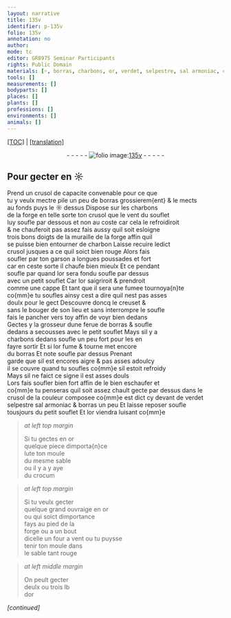 ```yaml
---
layout: narrative
title: 135v
identifier: p-135v
folio: 135v
annotation: no
author:
mode: tc
editor: GR8975 Seminar Participants
rights: Public Domain
materials: [☼, borras, charbons, or, verdet, selpestre, sal armoniac, crocum]
tools: []
measurements: []
bodyparts: []
places: []
plants: []
professions: []
environments: []
animals: []
---
```


<p><a href="{{ site.baseurl }}/diplomatic/" target="_blank">[TOC]</a> | <a href="{{ site.baseurl }}/texts/p-135v_tl/ target="_blank"">[translation]</a></p><div class="folio" align="center">- - - - - <a href="http://gallica.bnf.fr/ark:/12148/btv1b10500001g/f276.item.r=" target="_blank"><img src="https://cu-mkp.github.io/2017-workshop-edition/assets/photo-icon.png" alt="folio image: " style="display:inline-block; margin-bottom:-3px;"/>135v</a> - - - - - </div>  
  

## Pour gecter en <span class="m">☼</span>

 
 Prend un crusol de capacite convenable pour ce que<br/> tu y veulx mectre pile un peu de <span class="m">borras</span> grossierem{ent} & le mects<br/> au fonds puys le <span class="m">☼</span> dessus Dispose sur les <span class="m">charbons</span><br/> de la forge en telle sorte ton crusol que le vent du souflet<br/> luy soufle par dessous et non au coste car cela le refroidiroit<br/> & ne chauferoit pas assez fais aussy quil soit esloigne<br/> trois bons doigts de la muraille de la forge affin quil<br/> se puisse bien entourner de charbon Laisse recuire ledict<br/> crusol jusques a ce quil soict bien rouge Alors fais<br/> soufler par ton garson a longues poussades et fort<br/> car en ceste sorte il chaufe <span class="del">bien</span> mieulx Et ce pendant<br/> <span class="del">soufle par</span> quand l<span class="m">or</span> sera fondu soufle par dessus<br/> avec un petit souflet Car l<span class="m">or</span> saigriroit & prendroit<br/> comme une cappe Et tant que il sera une fumee tournoya{n}te<br/> co{mm}e tu soufles ainsy cest a dire quil nest pas asses<br/> doulx pour le gect Descouvre doncq le creuset &<br/> sans le bouger de son lieu et sans interrompre le soufle<br/> fais le pancher vers toy affin de voyr bien dedans<br/> Gectes y la grosseur dune ferue de <span class="m">borras</span> & soufle<br/> dedans a secousses avec le petit souflet Mays sil y a<br/> charbons dedans soufle un peu fort pour les en<br/> fayre sortir Et si l<span class="m">or</span> fume & tourne met encore<br/> du <span class="m">borras</span> Et <span class="del">note</span> soufle par dessus Prenant<br/> garde que sil est encores aigre & pas asses adoulcy<br/> il se couvre quand tu soufles co{mm}e sil estoit refroidy<br/> Mays sil ne faict ce signe il est asses douls<br/> Lors fais soufler bien fort affin de le bien eschaufer et<br/> co{mm}e tu penseras quil soit assez chault gecte par dessus dans le<br/> crusol de la couleur composee co{mm}e est dict cy devant de <span class="m">verdet</span><br/> <span class="m">selpestre</span> <span class="m">sal armoniac</span> & <span class="m">borras</span> <span class="add">un peu</span> Et <span class="del">laisse reposer</span> soufle<br/> tousjours du petit souflet Et l<span class="m">or</span> viendra luisant co{mm}e
 
> *at left top margin*
> 
> 
>   Si tu gectes en <span class="m">or</span><br/> quelque piece dimporta{n}ce<br/> lute ton moule<br/> du mesme sable<br/> ou il <span class="del">y a</span> y aye<br/> du <span class="m">crocum</span>
 
> *at left top margin*
> 
> 
>   Si tu veulx gecter<br/> quelque grand ouvraige en <span class="m">or</span><br/> ou qui soict dimportance<br/> fays au pied de la<br/> forge ou a un bout<br/> dicelle <span class="add">un four a vent</span> ou tu puysse<br/> tenir ton moule dans<br/> le sable tant rouge 
 
> *at left middle margin*
> 
> 
>   On peult gecter<br/> deulx ou trois lb<br/> d<span class="m">or</span> 
 
*[continued]*
 
